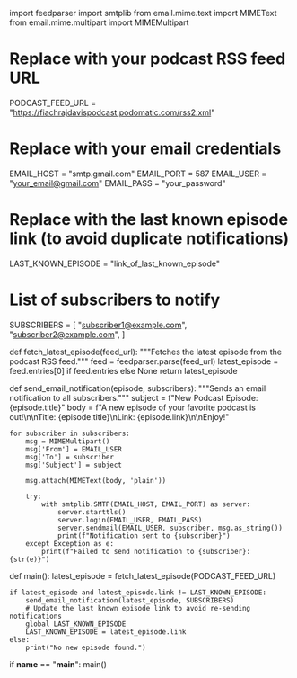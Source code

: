 import feedparser
import smtplib
from email.mime.text import MIMEText
from email.mime.multipart import MIMEMultipart

# Replace with your podcast RSS feed URL
PODCAST_FEED_URL = "https://fiachrajdavispodcast.podomatic.com/rss2.xml"

# Replace with your email credentials
EMAIL_HOST = "smtp.gmail.com"
EMAIL_PORT = 587
EMAIL_USER = "your_email@gmail.com"
EMAIL_PASS = "your_password"

# Replace with the last known episode link (to avoid duplicate notifications)
LAST_KNOWN_EPISODE = "link_of_last_known_episode"

# List of subscribers to notify
SUBSCRIBERS = [
    "subscriber1@example.com",
    "subscriber2@example.com",
]

def fetch_latest_episode(feed_url):
    """Fetches the latest episode from the podcast RSS feed."""
    feed = feedparser.parse(feed_url)
    latest_episode = feed.entries[0] if feed.entries else None
    return latest_episode

def send_email_notification(episode, subscribers):
    """Sends an email notification to all subscribers."""
    subject = f"New Podcast Episode: {episode.title}"
    body = f"A new episode of your favorite podcast is out!\n\nTitle: {episode.title}\nLink: {episode.link}\n\nEnjoy!"

    for subscriber in subscribers:
        msg = MIMEMultipart()
        msg['From'] = EMAIL_USER
        msg['To'] = subscriber
        msg['Subject'] = subject

        msg.attach(MIMEText(body, 'plain'))

        try:
            with smtplib.SMTP(EMAIL_HOST, EMAIL_PORT) as server:
                server.starttls()
                server.login(EMAIL_USER, EMAIL_PASS)
                server.sendmail(EMAIL_USER, subscriber, msg.as_string())
                print(f"Notification sent to {subscriber}")
        except Exception as e:
            print(f"Failed to send notification to {subscriber}: {str(e)}")

def main():
    latest_episode = fetch_latest_episode(PODCAST_FEED_URL)
    
    if latest_episode and latest_episode.link != LAST_KNOWN_EPISODE:
        send_email_notification(latest_episode, SUBSCRIBERS)
        # Update the last known episode link to avoid re-sending notifications
        global LAST_KNOWN_EPISODE
        LAST_KNOWN_EPISODE = latest_episode.link
    else:
        print("No new episode found.")

if __name__ == "__main__":
    main()
